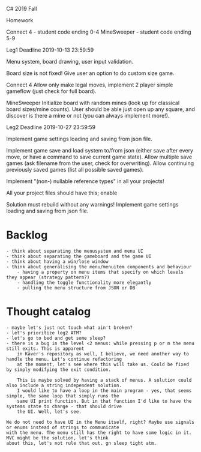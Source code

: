 C# 2019 Fall

Homework

Connect 4  - student code ending 0-4
MineSweeper - student code ending 5-9

Leg1
Deadline 2019-10-13 23:59:59

Menu system, board drawing, user input validation.

Board size is not fixed! Give user an option to do custom size game.

Connect 4
Allow only make legal moves, implement 2 player simple gameflow (just check for full board).


MineSweeper
Initialize board with random mines (look up for classical board sizes/mine counts).
User should be able just open up any square, and discover is there a mine or not (you can always implement more!).



Leg2
Deadline 2019-10-27 23:59:59

Implement game settings loading and saving from json file.

Implement game save and load system to/from json (either save after every move, or have a command to save current game state).
Allow multiple save games (ask filename from the user, check for overwriting).
Allow continuing previously saved games (list all possible saved games).


Implement "(non-) nullable reference types" in all your projects!

All your project files should have this;
    <PropertyGroup>
        <Nullable>enable</Nullable>
    </PropertyGroup>

Solution must rebuild without any warnings!
Implement game settings loading and saving from json file.

# Backlog
    - think about separating the menusystem and menu UI
    - think about separating the gameboard and the game UI
    - think about having a win/lose window
    - think about generalising the menu/menuitem components and behaviour 
        - having a property on menu items that specify on which levels they appear (strategy pattern?)
        - handling the toggle functionality more elegantly
        - pulling the menu structure from JSON or DB

# Thought catalog
    - maybe let's just not touch what ain't broken?
    - let's prioritize leg2 ATM?
    - let's go to bed and get some sleep?
    - there is a bug in the level <2 menus: while pressing p or m the menu still exits. This is apparent
        in Käver's repository as well, I believe, we need another way to handle the menu. Let's continue refactoring
        at the moment, let's see where this will take us. Could be fixed by simply modifying the exit condition.
        
        This is maybe solved by having a stack of menus. A solution could also include a string independent solution.
        I would like to have a loop in the main program - yes, that seems simple, the same loop that simply runs the
        same UI print function. But in that function I'd like to have the systems state to change - that should drive 
        the UI. Well, let's see.
	
	We do not need to have UI in the Menu itself, right? Maybe use signals or enums instead of strings to communicate
	with the menu. The menu still has the right to have some logic in it. MVC might be the solution, let's think 
	about this, let's not rule that out. gn sleep tight atm.  
